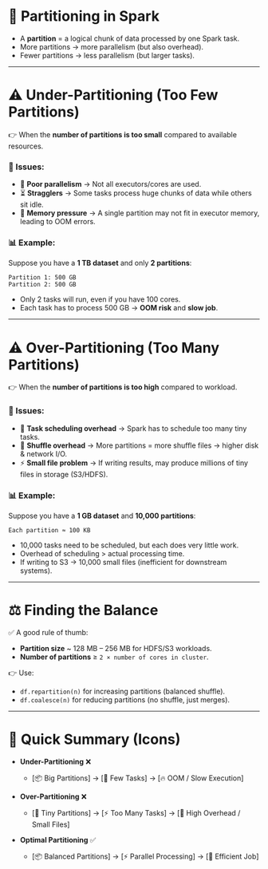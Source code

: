 # 📌 Partitioning in Spark

* A **partition** = a logical chunk of data processed by one Spark task.
* More partitions → more parallelism (but also overhead).
* Fewer partitions → less parallelism (but larger tasks).

---

# ⚠️ Under-Partitioning (Too Few Partitions)

👉 When the **number of partitions is too small** compared to available resources.

### 🔎 Issues:

* 🐢 **Poor parallelism** → Not all executors/cores are used.
* ⏳ **Stragglers** → Some tasks process huge chunks of data while others sit idle.
* 🧠 **Memory pressure** → A single partition may not fit in executor memory, leading to OOM errors.

### 📊 Example:

Suppose you have a **1 TB dataset** and only **2 partitions**:

```
Partition 1: 500 GB
Partition 2: 500 GB
```

* Only 2 tasks will run, even if you have 100 cores.
* Each task has to process 500 GB → **OOM risk** and **slow job**.

---

# ⚠️ Over-Partitioning (Too Many Partitions)

👉 When the **number of partitions is too high** compared to workload.

### 🔎 Issues:

* 🐌 **Task scheduling overhead** → Spark has to schedule too many tiny tasks.
* 💸 **Shuffle overhead** → More partitions = more shuffle files → higher disk & network I/O.
* ⚡ **Small file problem** → If writing results, may produce millions of tiny files in storage (S3/HDFS).

### 📊 Example:

Suppose you have a **1 GB dataset** and **10,000 partitions**:

```
Each partition ≈ 100 KB
```

* 10,000 tasks need to be scheduled, but each does very little work.
* Overhead of scheduling > actual processing time.
* If writing to S3 → 10,000 small files (inefficient for downstream systems).

---

# ⚖️ Finding the Balance

✅ A good rule of thumb:

* **Partition size** ~ 128 MB – 256 MB for HDFS/S3 workloads.
* **Number of partitions** ≥ `2 × number of cores in cluster`.

👉 Use:

* `df.repartition(n)` for increasing partitions (balanced shuffle).
* `df.coalesce(n)` for reducing partitions (no shuffle, just merges).

---

# 🔄 Quick Summary (Icons)

* **Under-Partitioning** ❌

  * [📦 Big Partitions] → [🐢 Few Tasks] → [🔥 OOM / Slow Execution]

* **Over-Partitioning** ❌

  * [🧩 Tiny Partitions] → [⚡ Too Many Tasks] → [💸 High Overhead / Small Files]

* **Optimal Partitioning** ✅

  * [📦 Balanced Partitions] → [⚡ Parallel Processing] → [🚀 Efficient Job]
